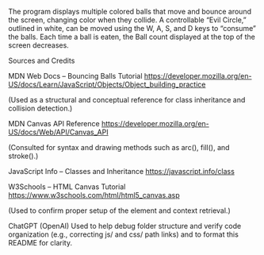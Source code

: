 The program displays multiple colored balls that move and bounce around the screen, changing color when they collide. A controllable “Evil Circle,” outlined in white, can be moved using the W, A, S, and D keys to “consume” the balls. Each time a ball is eaten, the Ball count displayed at the top of the screen decreases.

Sources and Credits

MDN Web Docs – Bouncing Balls Tutorial
https://developer.mozilla.org/en-US/docs/Learn/JavaScript/Objects/Object_building_practice

(Used as a structural and conceptual reference for class inheritance and collision detection.)

MDN Canvas API Reference
https://developer.mozilla.org/en-US/docs/Web/API/Canvas_API

(Consulted for syntax and drawing methods such as arc(), fill(), and stroke().)

JavaScript Info – Classes and Inheritance
https://javascript.info/class



W3Schools – HTML Canvas Tutorial
https://www.w3schools.com/html/html5_canvas.asp

(Used to confirm proper setup of the <canvas> element and context retrieval.)

ChatGPT (OpenAI)
Used to help debug folder structure and verify code organization (e.g., correcting js/ and css/ path links) and to format this README for clarity.